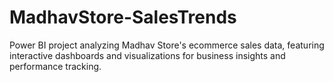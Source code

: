 # MadhavStore-SalesTrends
Power BI project analyzing Madhav Store's ecommerce sales data, featuring interactive dashboards and visualizations for business insights and performance tracking.
